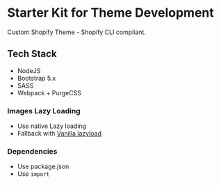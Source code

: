 # Starter Kit for Theme Development
Custom Shopify Theme - Shopify CLI compliant.

## Tech Stack
* NodeJS
* Bootstrap 5.x
* SASS 
* Webpack + PurgeCSS

### Images Lazy Loading
* Use native Lazy loading
* Fallback with [Vanilla lazyload](https://github.com/verlok/vanilla-lazyload)

### Dependencies
* Use package.json
* Use `import`